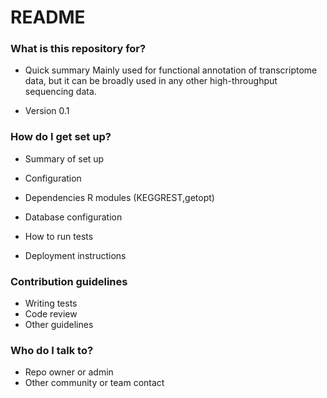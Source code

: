 # README #


### What is this repository for? ###

* Quick summary
Mainly used for functional annotation of transcriptome data, but it can be broadly used in any other high-throughput sequencing data. 

* Version 0.1

### How do I get set up? ###

* Summary of set up
* Configuration
* Dependencies
R modules (KEGGREST,getopt)

* Database configuration
* How to run tests
* Deployment instructions

### Contribution guidelines ###

* Writing tests
* Code review
* Other guidelines

### Who do I talk to? ###

* Repo owner or admin
* Other community or team contact